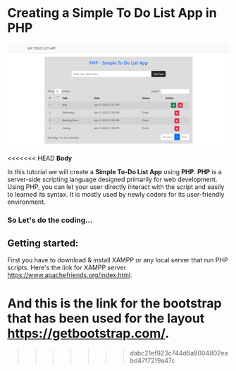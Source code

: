 # Creating a Simple To Do List App in PHP
![](images/Screenshot.png)

<<<<<<< HEAD
<b>Body</b>

In this tutorial we will create a <b>Simple To-Do List App</b> using <b>PHP</b>. <b>PHP</b> is a server-side scripting language designed primarily for web development. Using PHP, you can let your user directly interact with the script and easily to learned its syntax. It is mostly used by newly coders for its user-friendly environment.

### So Let's do the coding...

## Getting started:
First you have to download & install XAMPP or any local server that run PHP scripts. Here's the link for XAMPP server <a href="https://www.apachefriends.org/index.html">https://www.apachefriends.org/index.html</a>.

And this is the link for the bootstrap that has been used for the layout <a href="https://getbootstrap.com/">https://getbootstrap.com/</a>.
=======
>>>>>>> dabc21ef923c744d8a8004802eabd47f7219a47c
